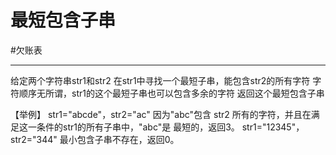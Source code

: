# 最短包含子串

#欠账表 

---
给定两个字符串str1和str2
在str1中寻找一个最短子串，能包含str2的所有字符
字符顺序无所谓，str1的这个最短子串也可以包含多余的字符
返回这个最短包含子串

【举例】
str1="abcde"，str2="ac"
因为"abc"包含 str2 所有的字符，并且在满足这一条件的str1的所有子串中，"abc"是 最短的，返回3。
str1="12345"，str2="344" 最小包含子串不存在，返回0。
